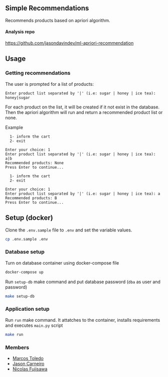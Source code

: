 ## Simple Recommendations

Recommends products based on apriori algorithm.

#### Analysis repo

https://github.com/jasondavindev/ml-apriori-recommendation

## Usage

### Getting recommendations

The user is prompted for a list of products:

```
Enter product list separated by '|' (i.e: sugar | honey | ice tea): honey|sugar
```

For each product on the list, it will be created if it not exist in the database. Then the apriori algorithm will run and return a recommended product list or none.

Example

```text
  1- inform the cart
  2- exit

Enter your choice: 1
Enter product list separated by '|' (i.e: sugar | honey | ice tea): a|b
Recommended products: None
Press Enter to continue...

  1- inform the cart
  2- exit

Enter your choice: 1
Enter product list separated by '|' (i.e: sugar | honey | ice tea): a
Recommended products: B
Press Enter to continue...
```

## Setup (docker)

Clone the `.env.sample` file to `.env` and set the variable values.

```bash
cp .env.sample .env
```

### Database setup

Turn on database container using docker-compose file

```bash
docker-compose up
```

Run `setup-db` make command and put database password (`dba` as user and password)

```bash
make setup-db
```

### Application setup

Run `run` make command. It attatches to the container, installs requirements and executes `main.py` script

```bash
make run
```

### Members
- [Marcos Toledo](https://github.com/toledompm)
- [Jason Carneiro](https://github.com/jasondavindev)
- [Nicolas Fujisawa](https://github.com/nicolasfujisawa)

